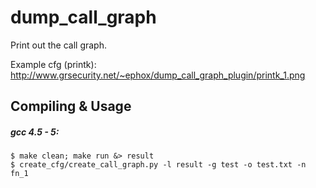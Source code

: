 dump_call_graph
===============

Print out the call graph.

Example cfg (printk):
http://www.grsecurity.net/~ephox/dump_call_graph_plugin/printk_1.png

Compiling & Usage
-----------------

##### gcc 4.5 - 5:
```shell
$ make clean; make run &> result
$ create_cfg/create_call_graph.py -l result -g test -o test.txt -n fn_1
```
